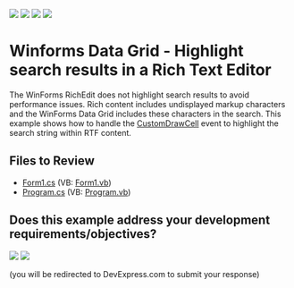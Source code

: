 <!-- default badges list -->
![](https://img.shields.io/endpoint?url=https://codecentral.devexpress.com/api/v1/VersionRange/128630309/24.2.1%2B)
[![](https://img.shields.io/badge/Open_in_DevExpress_Support_Center-FF7200?style=flat-square&logo=DevExpress&logoColor=white)](https://supportcenter.devexpress.com/ticket/details/E4422)
[![](https://img.shields.io/badge/📖_How_to_use_DevExpress_Examples-e9f6fc?style=flat-square)](https://docs.devexpress.com/GeneralInformation/403183)
[![](https://img.shields.io/badge/💬_Leave_Feedback-feecdd?style=flat-square)](#does-this-example-address-your-development-requirementsobjectives)
<!-- default badges end -->

# Winforms Data Grid - Highlight search results in a Rich Text Editor

The WinForms RichEdit does not highlight search results to avoid performance issues. Rich content includes undisplayed markup characters and the WinForms Data Grid includes these characters in the search. This example shows how to handle the [CustomDrawCell](https://docs.devexpress.com/WindowsForms/DevExpress.XtraGrid.Views.Grid.GridView.CustomDrawCell) event to highlight the search string within RTF content.


## Files to Review

* [Form1.cs](./CS/E4422/Form1.cs) (VB: [Form1.vb](./VB/E4422/Form1.vb))
* [Program.cs](./CS/E4422/Program.cs) (VB: [Program.vb](./VB/E4422/Program.vb))
<!-- feedback -->
## Does this example address your development requirements/objectives?

[<img src="https://www.devexpress.com/support/examples/i/yes-button.svg"/>](https://www.devexpress.com/support/examples/survey.xml?utm_source=github&utm_campaign=winforms-grid-richedit-highlight-search-results&~~~was_helpful=yes) [<img src="https://www.devexpress.com/support/examples/i/no-button.svg"/>](https://www.devexpress.com/support/examples/survey.xml?utm_source=github&utm_campaign=winforms-grid-richedit-highlight-search-results&~~~was_helpful=no)

(you will be redirected to DevExpress.com to submit your response)
<!-- feedback end -->
